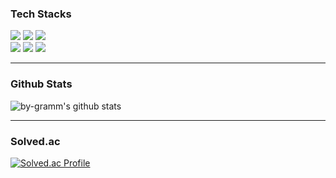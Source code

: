 ### Tech Stacks

<div align="left">
  <img src="https://img.shields.io/badge/Python-3766AB?style=flat-square&logo=Python&logoColor=white"/></a>
  <img src="https://img.shields.io/badge/Django-092E20?style=flat-square&logo=Django&logoColor=white"/></a>
  <img src="https://img.shields.io/badge/DJANGO-REST-ff1709?style=flat-square&logo=django&logoColor=white&color=B75535&labelColor=9D9A9A"/></a>
</div>

<div align="left">
  <img src="https://img.shields.io/badge/MySQL-4479A1?style=flat-square&logo=MySQL&logoColor=white"/></a>
  <img src="https://img.shields.io/badge/PostgreSQL-316192?style=flat-square&logo=postgresql&logoColor=white"/></a>
  <img src="https://img.shields.io/badge/Javascript-ffb13b?style=flat-square&logo=javascript&logoColor=white"/></a>
</div>
<hr>

### Github Stats

![by-gramm's github stats](https://github-readme-stats.vercel.app/api?username=by-gramm&theme=prussian&show_icons=true)

<hr>

### Solved.ac

[![Solved.ac Profile](http://mazassumnida.wtf/api/v2/generate_badge?boj=ready2start)](https://solved.ac/ready2start)
